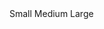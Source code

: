 ﻿<BSInputGroup Size="Size.Small" MarginBottom="Margins.Medium">
    <span class="@BS.Input_Group_Text">Small</span>
    <BSInput InputType="InputType.Text" Value="@("")"/>
</BSInputGroup>

<BSInputGroup Size="Size.Medium" MarginBottom="Margins.Medium">
    <span class="@BS.Input_Group_Text">Medium</span>
    <BSInput InputType="InputType.Text" Value="@("")"/>
</BSInputGroup>

<BSInputGroup Size="Size.Large" MarginBottom="Margins.Medium">
    <span class="@BS.Input_Group_Text">Large</span>
    <BSInput InputType="InputType.Text" Value="@("")"/>
</BSInputGroup>